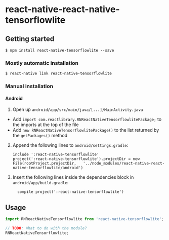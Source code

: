 
# react-native-react-native-tensorflowlite

## Getting started

`$ npm install react-native-tensorflowlite --save`

### Mostly automatic installation

`$ react-native link react-native-tensorflowlite`

### Manual installation


#### Android

1. Open up `android/app/src/main/java/[...]/MainActivity.java`
  - Add `import com.reactlibrary.RNReactNativeTensorflowlitePackage;` to the imports at the top of the file
  - Add `new RNReactNativeTensorflowlitePackage()` to the list returned by the `getPackages()` method
2. Append the following lines to `android/settings.gradle`:
  	```
  	include ':react-native-tensorflowlite'
  	project(':react-native-tensorflowlite').projectDir = new File(rootProject.projectDir, 	'../node_modules/react-native-react-native-tensorflowlite/android')
  	```
3. Insert the following lines inside the dependencies block in `android/app/build.gradle`:
  	```
      compile project(':react-native-tensorflowlite')
  	```


## Usage
```javascript
import RNReactNativeTensorflowlite from 'react-native-tensorflowlite';

// TODO: What to do with the module?
RNReactNativeTensorflowlite;
```
  
